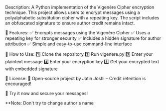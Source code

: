 Description:
A Python implementation of the Vigenère Cipher encryption technique. This project allows users to encrypt messages using a polyalphabetic substitution cipher with a repeating key. The script includes an obfuscated signature to ensure author credit remains intact.

🔹 Features:
✅ Encrypts messages using the Vigenère Cipher
✅ Uses a repeating key for stronger security
✅ Includes a hidden signature for author attribution
✅ Simple and easy-to-use command-line interface

🔹 How to Use:
1️⃣ Clone the repository
2️⃣ Run vigenere.py
3️⃣ Enter your plaintext message
4️⃣ Enter your encryption key
5️⃣ Get your encrypted text with embedded signature

🔹 License:
📜 Open-source project by Jatin Joshi – Credit retention is encouraged!

🚀 Try it now and secure your messages!

**Note: Don't try to change author's name
